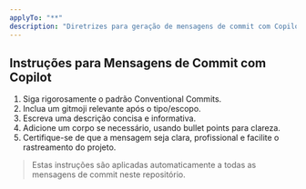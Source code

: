 ```yaml
---
applyTo: "**"
description: "Diretrizes para geração de mensagens de commit com Copilot."
---
```


## Instruções para Mensagens de Commit com Copilot

1. Siga rigorosamente o padrão Conventional Commits.
2. Inclua um gitmoji relevante após o tipo/escopo.
3. Escreva uma descrição concisa e informativa.
4. Adicione um corpo se necessário, usando bullet points para clareza.
5. Certifique-se de que a mensagem seja clara, profissional e facilite o rastreamento do projeto.

> Estas instruções são aplicadas automaticamente a todas as mensagens de commit neste repositório.
